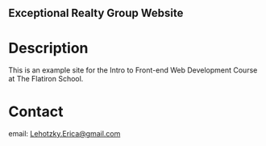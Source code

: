 Exceptional Realty Group Website
---

# Description

This is an example site for the Intro to Front-end Web Development Course at The Flatiron School. 

# Contact

email: Lehotzky.Erica@gmail.com